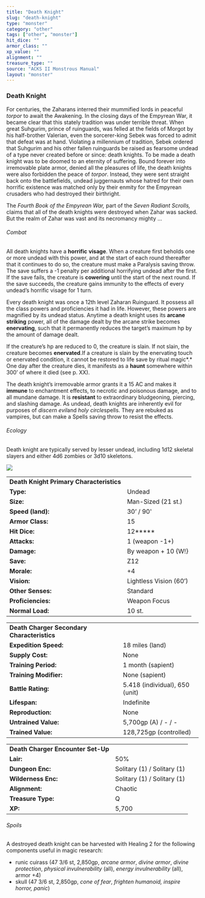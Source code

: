 ```yaml
---
title: "Death Knight"
slug: "death-knight"
type: "monster"
category: "other"
tags: ["other", "monster"]
hit_dice: ""
armor_class: ""
xp_value: ""
alignment: ""
treasure_type: ""
source: "ACKS II Monstrous Manual"
layout: "monster"
---
```


### Death Knight

For centuries, the Zaharans interred their mummified lords in peaceful *torpor* to await the
Awakening. In the closing days of the Empyrean War, it became clear that this stately tradition was
under terrible threat. When great Suhgurim, prince of ruinguards, was felled at the fields of Morgot
by his half-brother Valerian, even the sorcerer-king Sebek was forced to admit that defeat was at
hand. Violating a millennium of tradition, Sebek ordered that Suhgurim and his other fallen
ruinguards be raised as fearsome undead of a type never created before or since: death knights. To
be made a death knight was to be doomed to an eternity of suffering. Bound forever into irremovable
plate armor, denied all the pleasures of life, the death knights were also forbidden the peace of
*torpor*. Instead, they were sent straight back onto the battlefields, undead juggernauts whose
hatred for their own horrific existence was matched only by their enmity for the Empyrean crusaders
who had destroyed their birthright.

The *Fourth Book of the Empyrean War,* part of the *Seven Radiant Scrolls,* claims that all of the
death knights were destroyed when Zahar was sacked. But the realm of Zahar was vast and its
necromancy mighty …

###### Combat

All death knights have a **horrific** **visage**. When a creature first beholds one or more undead
with this power, and at the start of each round thereafter that it continues to do so, the creature
must make a Paralysis saving throw. The save suffers a -1 penalty per additional horrifying undead
after the first. If the save fails, the creature is **cowering** until the start of the next round.
If the save succeeds, the creature gains immunity to the effects of every undead’s horrific visage
for 1 turn.

Every death knight was once a 12th level Zaharan Ruinguard. It possess all the class powers and
proficiencies it had in life. However, these powers are magnified by its undead status. Anytime a
death knight uses its **arcane striking** power, all of the damage dealt by the arcane strike
becomes **enervating**, such that it permanently reduces the target’s maximum hp by the amount of
damage dealt.

If the creature’s hp are reduced to 0, the creature is slain. If not slain, the creature becomes
**enervated**.If a creature is slain by the enervating touch or enervated condition, it cannot be
restored to life save by ritual magic*.* One day after the creature dies, it manifests as a
**haunt** somewhere within 300’ of where it died (see p. XX).

The death knight’s irremovable armor grants it a 15 AC and makes it **immune** to enchantment
effects, to necrotic and poisonous damage, and to all mundane damage. It is **resistant** to
extraordinary bludgeoning, piercing, and slashing damage. As undead, death knights are inherently
evil for purposes of *discern evil*and *holy circle*spells. They are rebuked as vampires, but can
make a Spells saving throw to resist the effects.

###### Ecology

Death knight are typically served by lesser undead, including 1d12 skeletal slayers and either 4d6
zombies or 3d10 skeletons.

![](data:image/png;base64...)

|  |  |
| --- | --- |
| **Death Knight Primary Characteristics** | |
| **Type:** | Undead |
| **Size:** | Man-Sized (21 st.) |
| **Speed (land):** | 30’ / 90' |
| **Armor Class:** | 15 |
| **Hit Dice:** | 12\*\*\*\*\* |
| **Attacks:** | 1 (weapon -1+) |
| **Damage:** | By weapon + 10 {W!} |
| **Save:** | Z12 |
| **Morale:** | +4 |
| **Vision:** | Lightless Vision (60’) |
| **Other Senses:** | Standard |
| **Proficiencies:** | Weapon Focus |
| **Normal Load:** | 10 st. |

|  |  |
| --- | --- |
| **Death Charger Secondary Characteristics** | |
| **Expedition Speed:** | 18 miles (land) |
| **Supply Cost:** | None |
| **Training Period:** | 1 month (sapient) |
| **Training Modifier:** | None (sapient) |
| **Battle Rating:** | 5.418 (individual), 650 (unit) |
| **Lifespan:** | Indefinite |
| **Reproduction:** | None |
| **Untrained Value:** | 5,700gp (A) / - / - |
| **Trained Value:** | 128,725gp (controlled) |

|  |  |
| --- | --- |
| **Death Charger Encounter Set-Up** | |
| **Lair:** | 50% |
| **Dungeon Enc:** | Solitary (1) / Solitary (1) |
| **Wilderness Enc:** | Solitary (1) / Solitary (1) |
| **Alignment:** | Chaotic |
| **Treasure Type:** | Q |
| **XP:** | 5,700 |

###### Spoils

A destroyed death knight can be harvested with Healing 2 for the following components useful in
magic research:

* runic cuirass (47 3/6 st, 2,850gp, *arcane armor*, *divine armor*, *divine protection*, *physical
invulnerability* (all), *energy invulnerability* (all), armor +4)
* skull (47 3/6 st, 2,850gp, *cone of fear*, *frighten humanoid, inspire horror, panic*)

